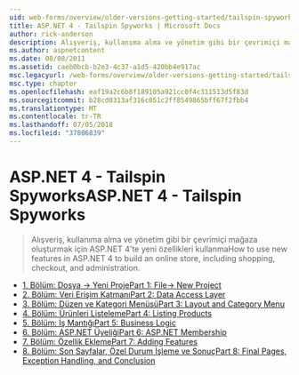 ```yaml
---
uid: web-forms/overview/older-versions-getting-started/tailspin-spyworks/index
title: ASP.NET 4 - Tailspin Spyworks | Microsoft Docs
author: rick-anderson
description: Alışveriş, kullanıma alma ve yönetim gibi bir çevrimiçi mağaza oluşturmak için ASP.NET 4'te yeni özellikleri kullanma
ms.author: aspnetcontent
ms.date: 08/08/2011
ms.assetid: caeb0bcb-b2e3-4c37-a1d5-420bb4e917ac
msc.legacyurl: /web-forms/overview/older-versions-getting-started/tailspin-spyworks
msc.type: chapter
ms.openlocfilehash: eaf19a2c6b8f189105a921cc0f4c311513d5f83d
ms.sourcegitcommit: b28cd0313af316c051c2ff8549865bff67f2fbb4
ms.translationtype: MT
ms.contentlocale: tr-TR
ms.lasthandoff: 07/05/2018
ms.locfileid: "37806839"
---
```

<a name="aspnet-4---tailspin-spyworks"></a><span data-ttu-id="53396-103">ASP.NET 4 - Tailspin Spyworks</span><span class="sxs-lookup"><span data-stu-id="53396-103">ASP.NET 4 - Tailspin Spyworks</span></span>
====================
> <span data-ttu-id="53396-104">Alışveriş, kullanıma alma ve yönetim gibi bir çevrimiçi mağaza oluşturmak için ASP.NET 4'te yeni özellikleri kullanma</span><span class="sxs-lookup"><span data-stu-id="53396-104">How to use new features in ASP.NET 4 to build an online store, including shopping, checkout, and administration.</span></span>


- [<span data-ttu-id="53396-105">1. Bölüm: Dosya -> Yeni Proje</span><span class="sxs-lookup"><span data-stu-id="53396-105">Part 1: File-> New Project</span></span>](tailspin-spyworks-part-1.md)
- [<span data-ttu-id="53396-106">2. Bölüm: Veri Erişim Katmanı</span><span class="sxs-lookup"><span data-stu-id="53396-106">Part 2: Data Access Layer</span></span>](tailspin-spyworks-part-2.md)
- [<span data-ttu-id="53396-107">3. Bölüm: Düzen ve Kategori Menüsü</span><span class="sxs-lookup"><span data-stu-id="53396-107">Part 3: Layout and Category Menu</span></span>](tailspin-spyworks-part-3.md)
- [<span data-ttu-id="53396-108">4. Bölüm: Ürünleri Listeleme</span><span class="sxs-lookup"><span data-stu-id="53396-108">Part 4: Listing Products</span></span>](tailspin-spyworks-part-4.md)
- [<span data-ttu-id="53396-109">5. Bölüm: İş Mantığı</span><span class="sxs-lookup"><span data-stu-id="53396-109">Part 5: Business Logic</span></span>](tailspin-spyworks-part-5.md)
- [<span data-ttu-id="53396-110">6. Bölüm: ASP.NET Üyeliği</span><span class="sxs-lookup"><span data-stu-id="53396-110">Part 6: ASP.NET Membership</span></span>](tailspin-spyworks-part-6.md)
- [<span data-ttu-id="53396-111">7. Bölüm: Özellik Ekleme</span><span class="sxs-lookup"><span data-stu-id="53396-111">Part 7: Adding Features</span></span>](tailspin-spyworks-part-7.md)
- [<span data-ttu-id="53396-112">8. Bölüm: Son Sayfalar, Özel Durum İşleme ve Sonuç</span><span class="sxs-lookup"><span data-stu-id="53396-112">Part 8: Final Pages, Exception Handling, and Conclusion</span></span>](tailspin-spyworks-part-8.md)
